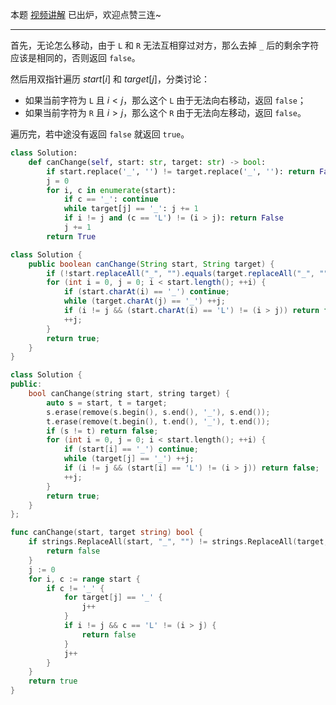 本题 [视频讲解](https://www.bilibili.com/video/BV1aU4y1q7BA) 已出炉，欢迎点赞三连~

---

首先，无论怎么移动，由于 `L` 和 `R` 无法互相穿过对方，那么去掉 `_` 后的剩余字符应该是相同的，否则返回 `false`。

然后用双指针遍历 $\textit{start}[i]$ 和 $\textit{target}[j]$，分类讨论：

- 如果当前字符为 `L` 且 $i<j$，那么这个 `L` 由于无法向右移动，返回 `false`；
- 如果当前字符为 `R` 且 $i>j$，那么这个 `R` 由于无法向左移动，返回 `false`。

遍历完，若中途没有返回 `false` 就返回 `true`。

```py [sol1-Python3]
class Solution:
    def canChange(self, start: str, target: str) -> bool:
        if start.replace('_', '') != target.replace('_', ''): return False
        j = 0
        for i, c in enumerate(start):
            if c == '_': continue
            while target[j] == '_': j += 1
            if i != j and (c == 'L') != (i > j): return False
            j += 1
        return True
```

```java [sol1-Java]
class Solution {
    public boolean canChange(String start, String target) {
        if (!start.replaceAll("_", "").equals(target.replaceAll("_", ""))) return false;
        for (int i = 0, j = 0; i < start.length(); ++i) {
            if (start.charAt(i) == '_') continue;
            while (target.charAt(j) == '_') ++j;
            if (i != j && (start.charAt(i) == 'L') != (i > j)) return false;
            ++j;
        }
        return true;
    }
}
```

```cpp [sol1-C++]
class Solution {
public:
    bool canChange(string start, string target) {
        auto s = start, t = target;
        s.erase(remove(s.begin(), s.end(), '_'), s.end());
        t.erase(remove(t.begin(), t.end(), '_'), t.end());
        if (s != t) return false;
        for (int i = 0, j = 0; i < start.length(); ++i) {
            if (start[i] == '_') continue;
            while (target[j] == '_') ++j;
            if (i != j && (start[i] == 'L') != (i > j)) return false;
            ++j;
        }
        return true;
    }
};
```

```go [sol1-Go]
func canChange(start, target string) bool {
	if strings.ReplaceAll(start, "_", "") != strings.ReplaceAll(target, "_", "") {
		return false
	}
	j := 0
	for i, c := range start {
		if c != '_' {
			for target[j] == '_' {
				j++
			}
			if i != j && c == 'L' != (i > j) {
				return false
			}
			j++
		}
	}
	return true
}
```

